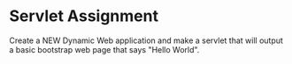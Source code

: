 # Servlet Assignment

Create a NEW Dynamic Web application and make a servlet that will output a basic bootstrap web page that says "Hello World".
